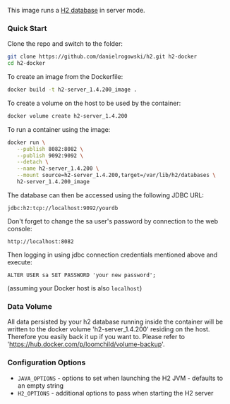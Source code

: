 This image runs a [H2 database](http://h2database.com/) in server mode.

### Quick Start

Clone the repo and switch to the folder:

```bash
git clone https://github.com/danielrogowski/h2.git h2-docker
cd h2-docker
```

To create an image from the Dockerfile:

```bash
docker build -t h2-server_1.4.200_image .
```

To create a volume on the host to be used by the container:

```bash
docker volume create h2-server_1.4.200
```

To run a container using the image:

```bash
docker run \
   --publish 8082:8082 \
   --publish 9092:9092 \
   --detach \
   --name h2-server_1.4.200 \
   --mount source=h2-server_1.4.200,target=/var/lib/h2/databases \
   h2-server_1.4.200_image
```

The database can then be accessed using the following JDBC URL:

```
jdbc:h2:tcp://localhost:9092/yourdb
```

Don't forget to change the sa user's password by connection to the web console:

```browser
http://localhost:8082
```

Then logging in using jdbc connection credentials mentioned above and execute:

```web console
ALTER USER sa SET PASSWORD 'your new password';
```

(assuming your Docker host is also `localhost`)

### Data Volume

All data persisted by your h2 database running inside the container will be written to the docker volume 'h2-server_1.4.200' residing on the host. Therefore you easily back it up if you want to. Please refer to 'https://hub.docker.com/p/loomchild/volume-backup'.

### Configuration Options

* `JAVA_OPTIONS` - options to set when launching the H2 JVM - defaults to
an empty string
* `H2_OPTIONS` - additional options to pass when starting the H2 server
